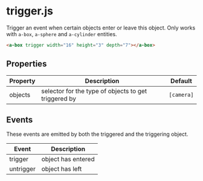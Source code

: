 # trigger.js

Trigger an event when certain objects enter or leave this object.
Only works with `a-box`, `a-sphere` and `a-cylinder` entities.

```html
<a-box trigger width="16" height="3" depth="7"></a-box>
```


## Properties

| Property | Description                                          | Default    |
| -------- | ---------------------------------------------------- | ---------- |
| objects  | selector for the type of objects to get triggered by | `[camera]` |


## Events

These events are emitted by both the triggered and the triggering object.

| Event     | Description        |
| --------- | ------------------ |
| trigger   | object has entered |
| untrigger | object has left    |
